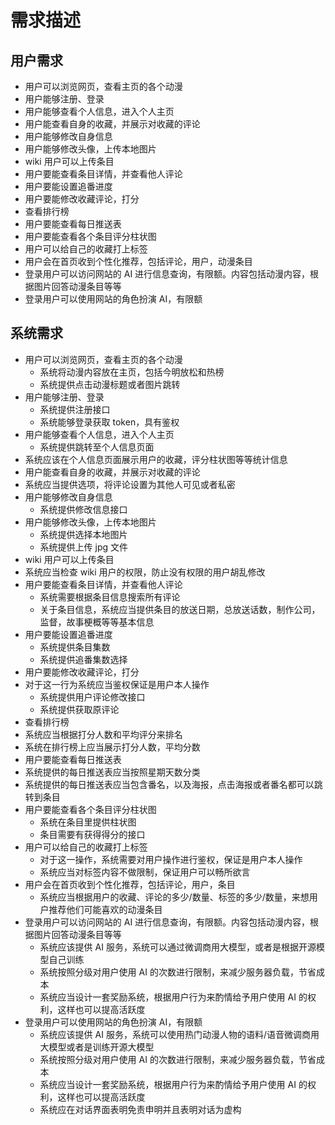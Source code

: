 # 需求描述

## 用户需求

- 用户可以浏览网页，查看主页的各个动漫
- 用户能够注册、登录
- 用户能够查看个人信息，进入个人主页
- 用户能查看自身的收藏，并展示对收藏的评论
- 用户能够修改自身信息
- 用户能够修改头像，上传本地图片
- wiki 用户可以上传条目
- 用户要能查看条目详情，并查看他人评论
- 用户要能设置追番进度
- 用户要能修改收藏评论，打分
- 查看排行榜
- 用户要能查看每日推送表
- 用户要能查看各个条目评分柱状图
- 用户可以给自己的收藏打上标签
- 用户会在首页收到个性化推荐，包括评论，用户，动漫条目
- 登录用户可以访问网站的 AI 进行信息查询，有限额。内容包括动漫内容，根据图片回答动漫条目等等
- 登录用户可以使用网站的角色扮演 AI，有限额

## 系统需求

- 用户可以浏览网页，查看主页的各个动漫
  - 系统将动漫内容放在主页，包括今明放松和热榜
  - 系统提供点击动漫标题或者图片跳转
- 用户能够注册、登录
  - 系统提供注册接口
  - 系统能够登录获取 token，具有鉴权
- 用户能够查看个人信息，进入个人主页
  - 系统提供跳转至个人信息页面
- 系统应该在个人信息页面展示用户的收藏，评分柱状图等等统计信息
- 用户能查看自身的收藏，并展示对收藏的评论
- 系统应当提供选项，将评论设置为其他人可见或者私密
- 用户能够修改自身信息
  - 系统提供修改信息接口
- 用户能够修改头像，上传本地图片
  - 系统提供选择本地图片
  - 系统提供上传 jpg 文件
- wiki 用户可以上传条目
- 系统应当检查 wiki 用户的权限，防止没有权限的用户胡乱修改
- 用户要能查看条目详情，并查看他人评论
  - 系统需要根据条目信息搜索所有评论
  - 关于条目信息，系统应当提供条目的放送日期，总放送话数，制作公司，监督，故事梗概等等基本信息
- 用户要能设置追番进度
  - 系统提供条目集数
  - 系统提供追番集数选择
- 用户要能修改收藏评论，打分
- 对于这一行为系统应当鉴权保证是用户本人操作
  - 系统提供用户评论修改接口
  - 系统提供获取原评论
- 查看排行榜
- 系统应当根据打分人数和平均评分来排名
- 系统在排行榜上应当展示打分人数，平均分数
- 用户要能查看每日推送表
- 系统提供的每日推送表应当按照星期天数分类
- 系统提供的每日推送表应当包含番名，以及海报，点击海报或者番名都可以跳转到条目
- 用户要能查看各个条目评分柱状图
  - 系统在条目里提供柱状图
  - 条目需要有获得得分的接口
- 用户可以给自己的收藏打上标签
  - 对于这一操作，系统需要对用户操作进行鉴权，保证是用户本人操作
  - 系统应当对标签内容不做限制，保证用户可以畅所欲言
- 用户会在首页收到个性化推荐，包括评论，用户，条目
  - 系统应当根据用户的收藏、评论的多少/数量、标签的多少/数量，来想用户推荐他们可能喜欢的动漫条目
- 登录用户可以访问网站的 AI 进行信息查询，有限额。内容包括动漫内容，根据图片回答动漫条目等等
  - 系统应该提供 AI 服务，系统可以通过微调商用大模型，或者是根据开源模型自己训练
  - 系统按照分级对用户使用 AI 的次数进行限制，来减少服务器负载，节省成本
  - 系统应当设计一套奖励系统，根据用户行为来酌情给予用户使用 AI 的权利，这样也可以提高活跃度
- 登录用户可以使用网站的角色扮演 AI，有限额
  - 系统应该提供 AI 服务，系统可以使用热门动漫人物的语料/语音微调商用大模型或者是训练开源大模型
  - 系统按照分级对用户使用 AI 的次数进行限制，来减少服务器负载，节省成本
  - 系统应当设计一套奖励系统，根据用户行为来酌情给予用户使用 AI 的权利，这样也可以提高活跃度
  - 系统应在对话界面表明免责申明并且表明对话为虚构
